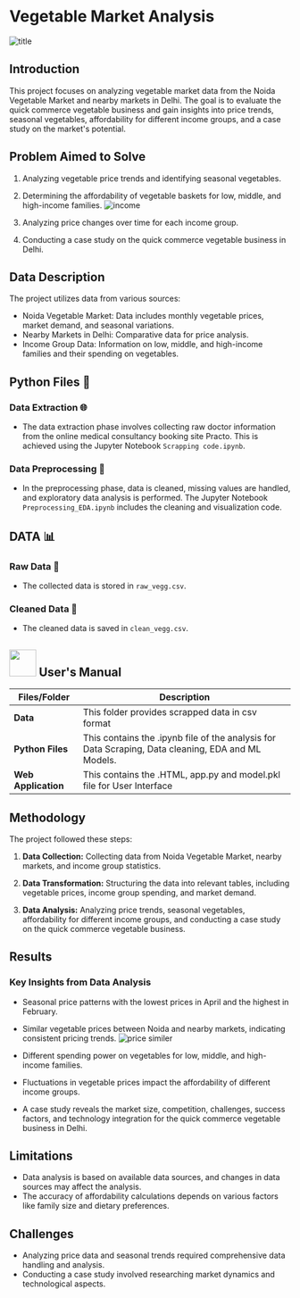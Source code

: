 # Vegetable Market Analysis 

![title](https://github.com/Sankarshanpower8i/Job-Analytics-Instahyre-/assets/133600711/7a56e757-b170-4c0f-ac6a-e6d8ac691728)


## Introduction

This project focuses on analyzing vegetable market data from the Noida Vegetable Market and nearby markets in Delhi. The goal is to evaluate the quick commerce vegetable business and gain insights into price trends, seasonal vegetables, affordability for different income groups, and a case study on the market's potential.

## Problem Aimed to Solve

1. Analyzing vegetable price trends and identifying seasonal vegetables.
2. Determining the affordability of vegetable baskets for low, middle, and high-income families.
 ![income](https://github.com/Sankarshanpower8i/Job-Analytics-Instahyre-/assets/133600711/56b892bc-035a-4e65-ade6-b782667966b0)


4. Analyzing price changes over time for each income group.
5. Conducting a case study on the quick commerce vegetable business in Delhi.

## Data Description

The project utilizes data from various sources:

- Noida Vegetable Market: Data includes monthly vegetable prices, market demand, and seasonal variations.
- Nearby Markets in Delhi: Comparative data for price analysis.
- Income Group Data: Information on low, middle, and high-income families and their spending on vegetables.
## Python Files 🐍

### Data Extraction 🌐
- The data extraction phase involves collecting raw doctor information from the online medical consultancy booking site Practo. This is achieved using the Jupyter Notebook `Scrapping code.ipynb`.

### Data Preprocessing 🧹
- In the preprocessing phase, data is cleaned, missing values are handled, and exploratory data analysis is performed. The Jupyter Notebook `Preprocessing_EDA.ipynb` includes the cleaning and visualization code.


## DATA 📊

### Raw Data 📂
- The collected data is stored in `raw_vegg.csv`.

### Cleaned Data 🧼
- The cleaned data is saved in `clean_vegg.csv`.


##  <img src="https://user-images.githubusercontent.com/106439762/181935629-b3c47bd3-77fb-4431-a11c-ff8ba0942b63.gif" width="48" height="48"> **User's Manual**

| Files/Folder| Description |
| ------------- | ------------- |
| **Data** | This folder provides scrapped data in csv format |
| **Python Files** | This contains the .ipynb file of the analysis for Data Scraping, Data cleaning, EDA and ML Models.  |
| **Web Application** | This contains the .HTML, app.py and model.pkl file for User Interface  |

## Methodology

The project followed these steps:

1. **Data Collection:** Collecting data from Noida Vegetable Market, nearby markets, and income group statistics.

2. **Data Transformation:** Structuring the data into relevant tables, including vegetable prices, income group spending, and market demand.

3. **Data Analysis:** Analyzing price trends, seasonal vegetables, affordability for different income groups, and conducting a case study on the quick commerce vegetable business.

## Results

### Key Insights from Data Analysis

- Seasonal price patterns with the lowest prices in April and the highest in February.
- Similar vegetable prices between Noida and nearby markets, indicating consistent pricing trends.
  ![price similer](https://github.com/Sankarshanpower8i/Job-Analytics-Instahyre-/assets/133600711/52d53cbc-b440-48da-b79c-512be2a58933)

- Different spending power on vegetables for low, middle, and high-income families.
- Fluctuations in vegetable prices impact the affordability of different income groups.
- A case study reveals the market size, competition, challenges, success factors, and technology integration for the quick commerce vegetable business in Delhi.

## Limitations

- Data analysis is based on available data sources, and changes in data sources may affect the analysis.
- The accuracy of affordability calculations depends on various factors like family size and dietary preferences.

## Challenges

- Analyzing price data and seasonal trends required comprehensive data handling and analysis.
- Conducting a case study involved researching market dynamics and technological aspects.


